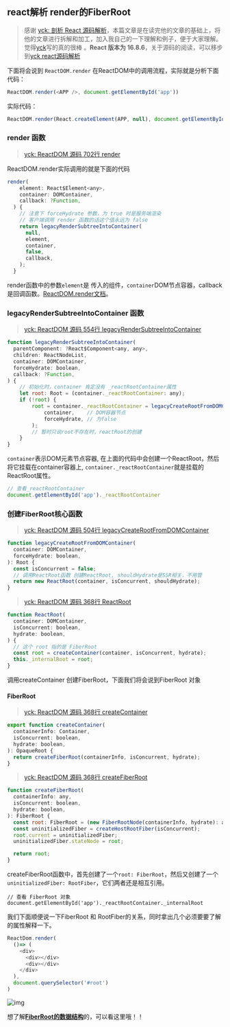 ## react解析 render的FiberRoot

> 感谢 [yck: 剖析 React 源码解析](https://github.com/KieSun/Dream/issues/19)，本篇文章是在读完他的文章的基础上，将他的文章进行拆解和加工，加入我自己的一下理解和例子，便于大家理解。觉得[yck](https://github.com/KieSun)写的真的很棒 。**React 版本为 16.8.6**，关于源码的阅读，可以移步到[yck react源码解析](https://github.com/KieSun/react-interpretation)

下面将会说到 ```ReactDOM.render``` 在ReactDOM中的调用流程，实际就是分析下面代码：
```javascript
ReactDOM.render(<APP />, document.getElementById('app'))
```
实际代码：
```javascript
ReactDOM.render(React.createElement(APP, null), document.getElementById('app'));
```

### render 函数 
> [yck: ReactDOM 源码 702行 render](https://github.com/KieSun/react-interpretation/blob/master/packages/react-dom/src/client/ReactDOM.js#L702)

ReactDOM.render实际调用的就是下面的代码
```javascript
render(
    element: React$Element<any>,
    container: DOMContainer,
    callback: ?Function,
  ) {
    // 注意下 forceHydrate 参数，为 true 时是服务端渲染
    // 客户端调用 render 函数的话这个值永远为 false
    return legacyRenderSubtreeIntoContainer(
      null,
      element,
      container,
      false,
      callback,
    );
  }
```
render函数中的参数```element```是 传入的组件，```container```DOM节点容器，callback是回调函数。[ReactDOM.render文档](http://react.html.cn/docs/react-dom.html#render)。

### legacyRenderSubtreeIntoContainer 函数
> [yck: ReactDOM 源码 554行 legacyRenderSubtreeIntoContainer](https://github.com/KieSun/react-interpretation/blob/master/packages/react-dom/src/client/ReactDOM.js#L554)
```javascript
function legacyRenderSubtreeIntoContainer(
  parentComponent: ?React$Component<any, any>,
  children: ReactNodeList,
  container: DOMContainer,
  forceHydrate: boolean,
  callback: ?Function,
) {
    // 初始化时，container 肯定没有 _reactRootContainer属性
    let root: Root = (container._reactRootContainer: any);
    if (!root) {
        root = container._reactRootContainer = legacyCreateRootFromDOMContainer(
            container,    // DOM容器节点
            forceHydrate, // 为false
        );
        // 暂时只说root不存在时，reactRoot的创建
    }
}
```
```container```表示DOM元素节点容器, 在上面的代码中会创建一个ReactRoot，然后将它挂载在container容器上, ```container._reactRootContainer```就是挂载的ReactRoot属性。
```javascript
// 查看_reactRootContainer
document.getElementById('app')._reactRootContainer
```

### 创建FiberRoot核心函数
> [yck: ReactDOM 源码 504行 legacyCreateRootFromDOMContainer](https://github.com/KieSun/react-interpretation/blob/master/packages/react-dom/src/client/ReactDOM.js#L504)
```javascript
function legacyCreateRootFromDOMContainer(
  container: DOMContainer,
  forceHydrate: boolean,
): Root {
  const isConcurrent = false;
  // 调用ReactRoot函数 创建ReactRoot, shouldHydrate是SSR相关，不用管
  return new ReactRoot(container, isConcurrent, shouldHydrate);
}
```
> [yck: ReactDOM 源码 368行 ReactRoot](https://github.com/KieSun/react-interpretation/blob/master/packages/react-dom/src/client/ReactDOM.js#L368)
```javascript
function ReactRoot(
  container: DOMContainer,
  isConcurrent: boolean,
  hydrate: boolean,
) {
  // 这个 root 指的是 FiberRoot
  const root = createContainer(container, isConcurrent, hydrate);
  this._internalRoot = root;
}
```
调用createContainer 创建FiberRoot，下面我们将会说到FiberRoot 对象

#### FiberRoot
> [yck: ReactDOM 源码 368行 createContainer](https://github.com/KieSun/react-interpretation/blob/master/packages/react-reconciler/src/ReactFiberReconciler.js#L276)
```javascript
export function createContainer(
  containerInfo: Container,
  isConcurrent: boolean,
  hydrate: boolean,
): OpaqueRoot {
  return createFiberRoot(containerInfo, isConcurrent, hydrate);
}
```
> [yck: ReactDOM 源码 368行 createFiberRoot](https://github.com/KieSun/react-interpretation/blob/master/packages/react-reconciler/src/ReactFiberRoot.js#L168)
```javascript
function createFiberRoot(
  containerInfo: any,
  isConcurrent: boolean,
  hydrate: boolean,
): FiberRoot {
  const root: FiberRoot = (new FiberRootNode(containerInfo, hydrate): any);
  const uninitializedFiber = createHostRootFiber(isConcurrent);
  root.current = uninitializedFiber;
  uninitializedFiber.stateNode = root;

  return root;
}
```
createFiberRoot函数中，首先创建了一个```root: FiberRoot```，然后又创建了一个```uninitializedFiber: RootFiber```，它们两者还是相互引用。
```
// 查看 FiberRoot 对象
document.getElementById('app')._reactRootContainer._internalRoot
```
我们下面顺便说一下FiberRoot 和 RootFiber的关系，同时拿出几个必须要要了解的属性解释一下。
```javascript
ReactDom.render(
  ()=> (
    <div>
      <div></div>
      <div></div>
    </div>
  ), 
  document.querySelector('#root')
)
```

![img](https://didiheng.com/Img/1565408715828%20.jpg)

想了解[**FiberRoot的数据结构**](https://react.jokcy.me/book/api/react-structure.html)的，可以看这里哦！！
